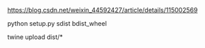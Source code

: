 https://blog.csdn.net/weixin_44592427/article/details/115002569

python setup.py sdist bdist_wheel


twine upload dist/*